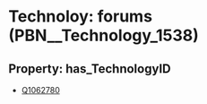 # Technoloy: __forums__ (PBN__Technology_1538)

## Property: has_TechnologyID

* [Q1062780](Q1062780)

